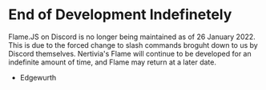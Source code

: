 # End of Development Indefinetely
Flame.JS on Discord is no longer being maintained as of 26 January 2022. This is due to the forced change to slash commands broguht down to us by Discord themselves. Nertivia's Flame will continue to be developed for an indefinite amount of time, and Flame may return at a later date.

- Edgewurth

